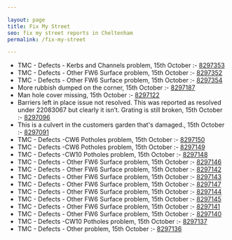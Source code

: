 ```yaml
---

layout: page
title: Fix My Street
seo: fix my street reports in Cheltenham
permalink: /fix-my-street

---
```


<!-- fix_marker starts -->

- TMC - Defects - Kerbs and Channels problem, 15th October :- [8297353](https://www.fixmystreet.com/report/8297353)
- TMC - Defects - Other FW6  Surface problem, 15th October :- [8297352](https://www.fixmystreet.com/report/8297352)
- TMC - Defects - Other FW6  Surface problem, 15th October :- [8297354](https://www.fixmystreet.com/report/8297354)
- More rubbish dumped on the corner, 15th October :- [8297187](https://www.fixmystreet.com/report/8297187)
- Man hole cover missing, 15th October :- [8297122](https://www.fixmystreet.com/report/8297122)
- Barriers left in place issue not resolved. This was reported as resolved under 22083067 but clearly it isn’t. Grating is still broken, 15th October :- [8297096](https://www.fixmystreet.com/report/8297096)
- This is a culvert in the customers garden that's damaged., 15th October :- [8297091](https://www.fixmystreet.com/report/8297091)
- TMC - Defects -CW6 Potholes  problem, 15th October :- [8297150](https://www.fixmystreet.com/report/8297150)
- TMC - Defects -CW6 Potholes  problem, 15th October :- [8297149](https://www.fixmystreet.com/report/8297149)
- TMC - Defects -CW10 Potholes problem, 15th October :- [8297148](https://www.fixmystreet.com/report/8297148)
- TMC - Defects - Other FW6  Surface problem, 15th October :- [8297146](https://www.fixmystreet.com/report/8297146)
- TMC - Defects - Other FW6  Surface problem, 15th October :- [8297142](https://www.fixmystreet.com/report/8297142)
- TMC - Defects - Other FW6  Surface problem, 15th October :- [8297143](https://www.fixmystreet.com/report/8297143)
- TMC - Defects - Other FW6  Surface problem, 15th October :- [8297147](https://www.fixmystreet.com/report/8297147)
- TMC - Defects - Other FW6  Surface problem, 15th October :- [8297144](https://www.fixmystreet.com/report/8297144)
- TMC - Defects - Other FW6  Surface problem, 15th October :- [8297145](https://www.fixmystreet.com/report/8297145)
- TMC - Defects - Other FW6  Surface problem, 15th October :- [8297141](https://www.fixmystreet.com/report/8297141)
- TMC - Defects - Other FW6  Surface problem, 15th October :- [8297140](https://www.fixmystreet.com/report/8297140)
- TMC - Defects -CW10 Potholes problem, 15th October :- [8297137](https://www.fixmystreet.com/report/8297137)
- TMC - Defects - Other problem, 15th October :- [8297136](https://www.fixmystreet.com/report/8297136)

<!-- fix_marker ends -->